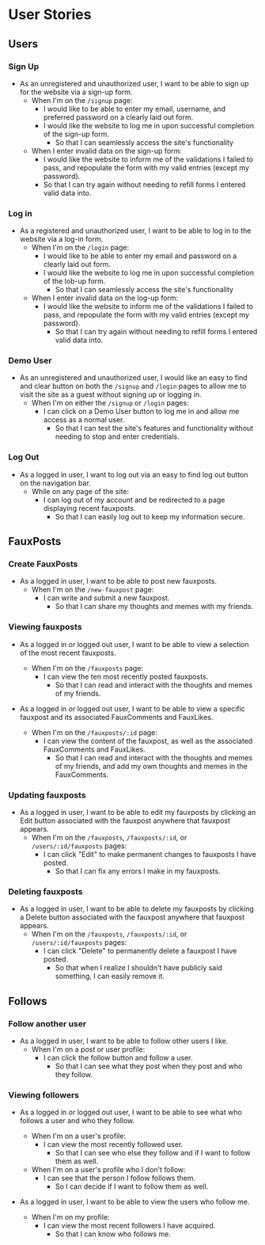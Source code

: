 # User Stories

## Users

### Sign Up

* As an unregistered and unauthorized user, I want to be able to sign up for the website via a sign-up form.
  * When I'm on the `/signup` page:
    * I would like to be able to enter my email, username, and preferred password on a clearly laid out form.
    * I would like the website to log me in upon successful completion of the sign-up form.
      * So that I can seamlessly access the site's functionality
  * When I enter invalid data on the sign-up form:
    * I would like the website to inform me of the validations I failed to pass, and repopulate the form with my valid entries (except my password).
    * So that I can try again without needing to refill forms I entered valid data into.

### Log in

* As a registered and unauthorized user, I want to be able to log in to the website via a log-in form.
  * When I'm on the `/login` page:
    * I would like to be able to enter my email and password on a clearly laid out form.
    * I would like the website to log me in upon successful completion of the lob-up form.
      * So that I can seamlessly access the site's functionality
  * When I enter invalid data on the log-up form:
    * I would like the website to inform me of the validations I failed to pass, and repopulate the form with my valid entries (except my password).
      * So that I can try again without needing to refill forms I entered valid data into.

### Demo User

* As an unregistered and unauthorized user, I would like an easy to find and clear button on both the `/signup` and `/login` pages to allow me to visit the site as a guest without signing up or logging in.
  * When I'm on either the `/signup` or `/login` pages:
    * I can click on a Demo User button to log me in and allow me access as a normal user.
      * So that I can test the site's features and functionality without needing to stop and enter credentials.

### Log Out

* As a logged in user, I want to log out via an easy to find log out button on the navigation bar.
  * While on any page of the site:
    * I can log out of my account and be redirected to a page displaying recent fauxposts.
      * So that I can easily log out to keep my information secure.

## FauxPosts

### Create FauxPosts

* As a logged in user, I want to be able to post new fauxposts.
  * When I'm on the `/new-fauxpost` page:
    * I can write and submit a new fauxpost.
      * So that I can share my thoughts and memes with my friends.

### Viewing fauxposts

* As a logged in _or_ logged out user, I want to be able to view a selection of the most recent fauxposts.
  * When I'm on the `/fauxposts` page:
    * I can view the ten most recently posted fauxposts.
      * So that I can read and interact with the thoughts and memes of my friends.

* As a logged in _or_ logged out user, I want to be able to view a specific fauxpost and its associated FauxComments and FauxLikes.
  * When I'm on the `/fauxposts/:id` page:
    * I can view the content of the fauxpost, as well as the associated FauxComments and FauxLikes.
      * So that I can read and interact with the thoughts and memes of my friends, and add my own thoughts and memes in the FauxComments.

### Updating fauxposts

* As a logged in user, I want to be able to edit my fauxposts by clicking an Edit button associated with the fauxpost anywhere that fauxpost appears.
  * When I'm on the `/fauxposts`, `/fauxposts/:id`, or `/users/:id/fauxposts` pages:
    * I can click "Edit" to make permanent changes to fauxposts I have posted.
      * So that I can fix any errors I make in my fauxposts.

### Deleting fauxposts

* As a logged in user, I want to be able to delete my fauxposts by clicking a Delete button associated with the fauxpost anywhere that fauxpost appears.
  * When I'm on the `/fauxposts`, `/fauxposts/:id`, or `/users/:id/fauxposts` pages:
    * I can click "Delete" to permanently delete a fauxpost I have posted.
      * So that when I realize I shouldn't have publicly said something, I can easily remove it.

## Follows

### Follow another user

* As a logged in user, I want to be able to follow other users I like.
  * When I'm on a post or user profile:
    * I can click the follow button and follow a user.
      * So that I can see what they post when they post and who they follow.


### Viewing followers

* As a logged in _or_ logged out user, I want to be able to see what who follows a user and who they follow.
  * When I'm on a user's profile:
    * I can view the most recently followed user.
      * So that I can see who else they follow and if I want to follow them as well.
  * When I'm on a user's profile who I don't follow:
    * I can see that the person I follow follows them.
      * So I can decide if I want to follow them as well.

* As a logged in user, I want to be able to view the users who follow me.
  * When I'm on my profile:
    * I can view the most recent followers I have acquired.
      * So that I can know who follows me.
